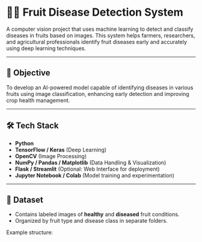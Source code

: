 # 🍎🍌 Fruit Disease Detection System

A computer vision project that uses machine learning to detect and classify diseases in fruits based on images. This system helps farmers, researchers, and agricultural professionals identify fruit diseases early and accurately using deep learning techniques.

---

## 🎯 Objective

To develop an AI-powered model capable of identifying diseases in various fruits using image classification, enhancing early detection and improving crop health management.

---

## 🛠️ Tech Stack

- **Python**
- **TensorFlow / Keras** (Deep Learning)
- **OpenCV** (Image Processing)
- **NumPy / Pandas / Matplotlib** (Data Handling & Visualization)
- **Flask / Streamlit** (Optional: Web Interface for deployment)
- **Jupyter Notebook / Colab** (Model training and experimentation)

---

## 📁 Dataset

- Contains labeled images of **healthy** and **diseased** fruit conditions.
- Organized by fruit type and disease class in separate folders.

Example structure:
